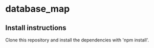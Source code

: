 # database_map

## Install instructions
Clone this repository and install the dependencies with 'npm install'.
